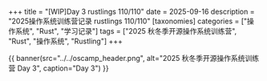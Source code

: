 +++
title = "[WIP]Day 3 rustlings 110/110"
date = 2025-09-16
description = "2025操作系统训练营记录 rustlings 110/110"
[taxonomies]
categories = ["操作系统", "Rust", "学习记录"]
tags = ["2025 秋冬季开源操作系统训练营", "Rust", "操作系统", "Rustling"]
+++

{{ banner(src="../../oscamp_header.png", alt="2025 秋冬季开源操作系统训练营 Day 3", caption="Day 3") }}


